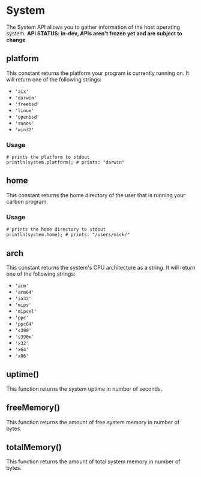 # System

The System API allows you to gather information of the host operating system.
**API STATUS: in-dev, APIs aren't frozen yet and are subject to change**

## platform

This constant returns the platform your program is currently running on. It will
return one of the following strings:

* `'aix'`
* `'darwin'`
* `'freebsd'`
* `'linux'`
* `'openbsd'`
* `'sunos'`
* `'win32'`

### Usage

```carbon
# prints the platform to stdout
println(system.platform); # prints: "darwin"
```

## home

This constant returns the home directory of the user that is running your carbon
program.

### Usage

```carbon
# prints the home directory to stdout
println(system.home); # prints: "/users/nick/"
```

## arch

This constant returns the system's CPU architecture as a string. It will return
one of the following strings:

* `'arm'`
* `'arm64'`
* `'ia32'`
* `'mips'`
* `'mipsel'`
* `'ppc'`
* `'ppc64'`
* `'s390'`
* `'s390x'`
* `'x32'`
* `'x64'`
* `'x86'`

## uptime()

This function returns the system uptime in number of seconds.

## freeMemory()

This function returns the amount of free system memory in number of bytes.

## totalMemory()

This function returns the amount of total system memory in number of bytes.
